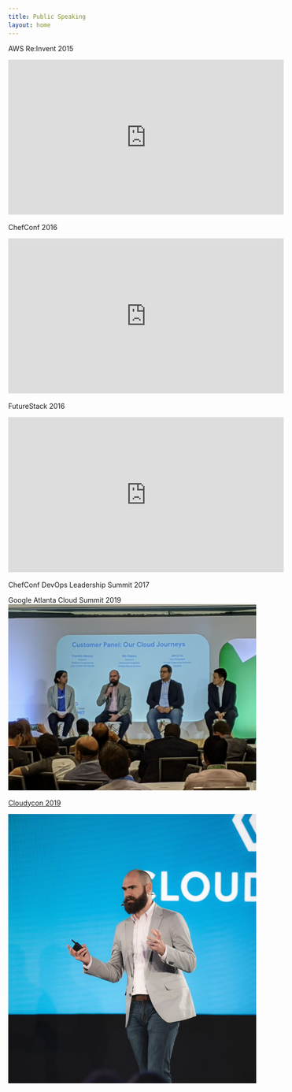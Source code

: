 ```yaml
---
title: Public Speaking
layout: home
---
```


AWS Re:Invent 2015
<iframe width="560" height="315" src="https://www.youtube.com/embed/goRTQs7oGsk" frameborder="0" allow="accelerometer; autoplay; clipboard-write; encrypted-media; gyroscope; picture-in-picture" allowfullscreen></iframe>

ChefConf 2016
<iframe width="560" height="315" src="https://www.youtube.com/embed/NWhiWB87Wok" frameborder="0" allow="accelerometer; autoplay; clipboard-write; encrypted-media; gyroscope; picture-in-picture" allowfullscreen></iframe>

FutureStack 2016
<iframe width="560" height="315" src="https://www.youtube.com/embed/5kzElZdpIs4" frameborder="0" allow="accelerometer; autoplay; clipboard-write; encrypted-media; gyroscope; picture-in-picture" allowfullscreen></iframe>

ChefConf DevOps Leadership Summit 2017

Google Atlanta Cloud Summit 2019
<img src="/static/4123F43B-C48D-4B2C-A542-EB337114DE84.JPG" width="560">

[Cloudycon 2019](https://www.apptio.com/blog/cloudycon-mainstage-speaker-spotlight-part-2/)

<img src="/static/cloudycon.jpg"  width="560">
